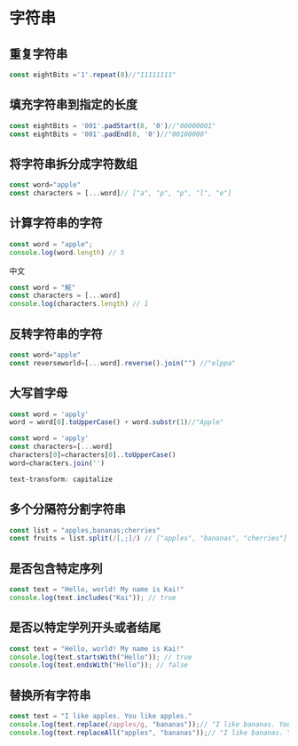# 字符串

## 重复字符串
```js
const eightBits ='1'.repeat(8)//"11111111"
```

## 填充字符串到指定的长度
```js
const eightBits = '001'.padStart(8, '0')//"00000001"
const eightBits = '001'.padEnd(8, '0')//"00100000"
```

## 将字符串拆分成字符数组
```js
const word="apple"
const characters = [...word]// ["a", "p", "p", "l", "e"]
```

## 计算字符串的字符
```js
const word = "apple";
console.log(word.length) // 5
```
中文
```js
const word = "𩸽"
const characters = [...word]
console.log(characters.length) // 1
```

## 反转字符串的字符
```js
const word="apple"
const reverseworld=[...word].reverse().join("") //"elppa"
```

## 大写首字母
```js
const word = 'apply'
word = word[0].toUpperCase() + word.substr(1)//"Apple"
```
```js
const word = 'apply'
const characters=[...word]
characters[0]=characters[0]..toUpperCase()
word=characters.join('')
```
```css
text-transform: capitalize
```

## 多个分隔符分割字符串
```js
const list = "apples,bananas;cherries"
const fruits = list.split(/[,;]/) // ["apples", "bananas", "cherries"]
```

## 是否包含特定序列
```js
const text = "Hello, world! My name is Kai!"
console.log(text.includes("Kai")); // true
```

## 是否以特定学列开头或者结尾
```js
const text = "Hello, world! My name is Kai!"
console.log(text.startsWith("Hello")); // true
console.log(text.endsWith("Hello")); // false
```

## 替换所有字符串
```js
const text = "I like apples. You like apples."
console.log(text.replace(/apples/g, "bananas"));// "I like bananas. You like bananas."
console.log(text.replaceAll("apples", "bananas"));// "I like bananas. You like bananas."

```